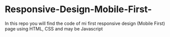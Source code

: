 # Responsive-Design-Mobile-First-
In this repo you will find the code of mi first responsive design (Mobile First) page using HTML, CSS and may be Javascript
